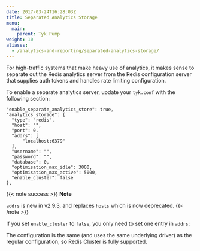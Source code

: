 ```yaml
---
date: 2017-03-24T16:28:03Z
title: Separated Analytics Storage
menu:
  main:
    parent: Tyk Pump
weight: 10
aliases:
  - /analytics-and-reporting/separated-analytics-storage/
---
```


For high-traffic systems that make heavy use of analytics, it makes sense to separate out the Redis analytics server from the Redis configuration server that supplies auth tokens and handles rate limiting configuration.

To enable a separate analytics server, update your `tyk.conf` with the following section:

```{.copyWrapper}
"enable_separate_analytics_store": true,
"analytics_storage": {
  "type": "redis",
  "host": "",
  "port": 0,
  "addrs": [
      "localhost:6379"
  ],
  "username": "",
  "password": "",
  "database": 0,
  "optimisation_max_idle": 3000,
  "optimisation_max_active": 5000,
  "enable_cluster": false
},
```

{{< note success >}}
**Note**

`addrs` is new in v2.9.3, and replaces `hosts` which is now deprecated.
{{< /note >}}

If you set `enable_cluster` to `false`, you only need to set one entry in `addrs`:

The configuration is the same (and uses the same underlying driver) as the regular configuration, so Redis Cluster is fully supported.
